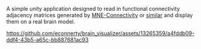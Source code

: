 A simple unity application designed to read in functional connectivity adjacency matrices generated by [MNE-Connectivity](https://github.com/mne-tools/mne-connectivity) or [similar](https://github.com/Eden-Kramer-Lab/spectral_connectivity/) and display them on a real brain model.

https://github.com/econnerty/brain_visualizer/assets/13265359/a4fddb09-ddf4-43b5-a65c-bb887681ac93

